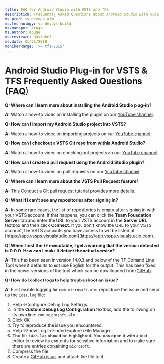 ```yaml
---
title: FAQ for Android Studio with VSTS and TFS
description: Frequently Asked Questions about Android Studio with VSTS and TFS
ms.prod: vs-devops-alm
ms.technology: vs-devops-build 
ms.manager: douge
ms.author: douge
ms.reviewer: dastahel
ms.date: 01/31/2018
monikerRange: '>= tfs-2015'
---
```



# Android Studio Plug-in for VSTS & TFS Frequently Asked Questions (FAQ)

**Q: Where can I learn more about installing the Android Studio plug-in?**

**A:** Watch a how-to video on installing the plugin on our [YouTube channel](https://www.youtube.com/watch?v=vhDNLyMsXGk).

**Q: How can I import my Android Studio project into VSTS?**

**A:** Watch a how-to video on importing projects on our [YouTube channel](https://www.youtube.com/watch?v=D7bpC6KwrA4).

**Q: How can I checkout a VSTS Git repo from within Android Studio?**

**A:** Watch a how-to video on checking out projects on our [YouTube channel](https://www.youtube.com/watch?v=dzGVkna-Nzs).

**Q: How can I create a pull request using the Android Studio plugin?**

**A:** Watch a how-to video on pull requests on our [YouTube channel](https://www.youtube.com/watch?v=lcSXH23xrY8).

**Q: Where can I learn more about the VSTS Pull Request feature?**

**A:** This [Conduct a Git pull request](/vsts/git/tutorial/pullrequest) tutorial provides more details.

**Q: What if I can't see any repositories after signing in?**

**A:** In some rare cases, the list of repositories is empty after signing in with your VSTS account.  If that happens, you can click the **Team Foundation Server** tab and enter the URL to your VSTS account in the **Server URL** textbox and then click **Connect**.  If you don't know the URL to your VSTS account, the VSTS accounts you have access to will be listed at [https://app.vssps.visualstudio.com](https://app.vssps.visualstudio.com).

**Q: When I test the `tf` executable, I get a warning that the version detected is 0.0.0. How can I make it detect the actual version?**

**A:** This has been seen in version 14.0.3 and below of the TF Comand Line Tool when it defaults to not use English for the output. This has been fixed in the newer versions of the tool which can be  downloaded from [GitHub](https://github.com/Microsoft/team-explorer-everywhere/releases).

**Q: How do I collect logs to help troubleshoot an issue?**

**A:** First enable logging for `com.microsoft.alm`, reproduce the issue and send us the `idea.log` file:
1. Help->Configure Debug Log Settings...
2. In the **Custom Debug Log Configuration** textbox, add the following on its own line:
    `com.microsoft.alm`
3. Click OK
4. Try to reproduce the issue you encountered.
5. Help->Show Log in Finder/Explorer/File Manager
6. The file `idea.log` should be highlighted.  You can open it with a text editor to review its contents for sensitive information and to make sure there are entries containing `microsoft`.
7. Compress the file.
8. Create a [GitHub issue](https://github.com/Microsoft/vso-intellij/issues/new) and attach the file to it.
